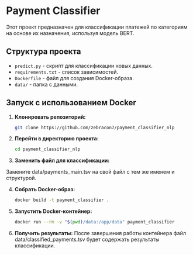 # Payment Classifier

Этот проект предназначен для классификации платежей по категориям на основе их назначения, используя модель BERT.

## Структура проекта

- `predict.py` - скрипт для классификации новых данных.
- `requirements.txt` - список зависимостей.
- `Dockerfile` - файл для создания Docker-образа.
- `data/` - папка с данными.

## Запуск с использованием Docker

1. **Клонировать репозиторий:**

   ```bash
   git clone https://github.com/zebracon7/payment_classifier_nlp
2. **Перейти в директорию проекта:**

    ```bash
    cd payment_classifier_nlp
3. **Заменить файл для классификации:**

Замените data/payments_main.tsv на свой файл с тем же именем и структурой.

4. **Собрать Docker-образ:**

    ```bash
    docker build -t payment_classifier .
5. **Запустить Docker-контейнер:**

    ```bash
    docker run --rm -v "$(pwd)/data:/app/data" payment_classifier
6. **Получить результаты:**
После завершения работы контейнера файл data/classified_payments.tsv будет содержать результаты классификации.